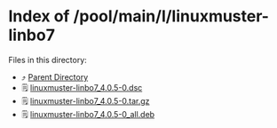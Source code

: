 
# Index of /pool/main/l/linuxmuster-linbo7
Files in this directory:
- ⤴ [Parent Directory](../)
- 🗒 [linuxmuster-linbo7_4.0.5-0.dsc](linuxmuster-linbo7_4.0.5-0.dsc)
- 🗒 [linuxmuster-linbo7_4.0.5-0.tar.gz](linuxmuster-linbo7_4.0.5-0.tar.gz)
- 🗒 [linuxmuster-linbo7_4.0.5-0_all.deb](linuxmuster-linbo7_4.0.5-0_all.deb)
